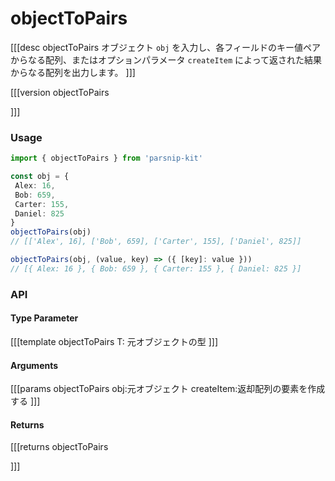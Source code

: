 # objectToPairs
[[[desc objectToPairs
オブジェクト `obj` を入力し、各フィールドのキー値ペアからなる配列、またはオプションパラメータ `createItem` によって返された結果からなる配列を出力します。
]]]

[[[version objectToPairs
  
]]]
### Usage

```ts
import { objectToPairs } from 'parsnip-kit'

const obj = {
 Alex: 16,
 Bob: 659,
 Carter: 155,
 Daniel: 825
}
objectToPairs(obj)
// [['Alex', 16], ['Bob', 659], ['Carter', 155], ['Daniel', 825]]

objectToPairs(obj, (value, key) => ({ [key]: value }))
// [{ Alex: 16 }, { Bob: 659 }, { Carter: 155 }, { Daniel: 825 }]
```


### API

#### Type Parameter
[[[template objectToPairs
T: 元オブジェクトの型
]]]
#### Arguments
[[[params objectToPairs
obj:元オブジェクト
createItem:返却配列の要素を作成する
]]]
#### Returns
[[[returns objectToPairs

]]]